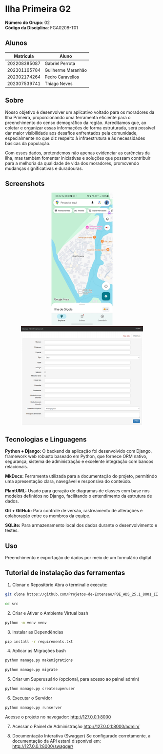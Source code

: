 # Ilha Primeira G2

**Número do Grupo**: 02<br>
**Código da Disciplina**: FGA0208-T01<br>

## Alunos
|Matrícula | Aluno |
| -- | -- |
| 202208385087  | Gabriel Perrota |
| 202301165784  | Guilherme Maranhão |
| 202302174264  | Pedro Caravellos |
| 202307539741  | Thiago Neves |

## Sobre 
Nosso objetivo é desenvolver um aplicativo voltado para os moradores da Ilha Primeira, proporcionando uma ferramenta eficiente para o preenchimento do censo demográfico da região. Acreditamos que, ao coletar e organizar essas informações de forma estruturada, será possível dar maior visibilidade aos desafios enfrentados pela comunidade, especialmente no que diz respeito à infraestrutura e às necessidades básicas da população.

Com esses dados, pretendemos não apenas evidenciar as carências da ilha, mas também fomentar iniciativas e soluções que possam contribuir para a melhoria da qualidade de vida dos moradores, promovendo mudanças significativas e duradouras. 

## Screenshots
<p align="center">
  <img src="https://github.com/Projetos-de-Extensao/PBE_ADS_25.1_8001_II/blob/main/docs/Ilha_primeira.jpeg" width="200" />
  <img src="https://github.com/Projetos-de-Extensao/PBE_ADS_25.1_8001_II/blob/main/docs/image.png" width="400" />
</p>

## Tecnologias e Linguagens 
**Python + Django:** O backend da aplicação foi desenvolvido com Django, framework web robusto baseado em Python, que fornece ORM nativo, segurança, sistema de administração e excelente integração com bancos relacionais.

**MkDocs:** Ferramenta utilizada para a documentação do projeto, permitindo uma apresentação clara, navegável e responsiva do conteúdo.

**PlantUML:** Usado para geração de diagramas de classes com base nos modelos definidos no Django, facilitando o entendimento da estrutura de dados.

**Git + GitHub:** Para controle de versão, rastreamento de alterações e colaboração entre os membros da equipe.

**SQLite:** Para armazenamento local dos dados durante o desenvolvimento e testes.

## Uso 
Preenchimento e exportação de dados por meio de um formulário digital

## Tutorial de instalação das ferramentas

1. Clonar o Repositório
Abra o terminal e execute:

```bash
git clone https://github.com/Projetos-de-Extensao/PBE_ADS_25.1_8001_II
```
```bash
cd src 
```

2. Criar e Ativar o Ambiente Virtual
bash

```bash
python -m venv venv
```

3. Instalar as Dependências

```bash
pip install -r requirements.txt
```

4. Aplicar as Migrações
bash

```bash
python manage.py makemigrations
```
```bash
python manage.py migrate
```

5. Criar um Superusuário (opcional, para acesso ao painel admin)

```bash
python manage.py createsuperuser
```

6. Executar o Servidor

```bash
python manage.py runserver
```
Acesse o projeto no navegador:
http://127.0.0.1:8000

7. Acessar o Painel de Administração
http://127.0.0.1:8000/admin/

8. Documentação Interativa (Swagger)
Se configurado corretamente, a documentação da API estará disponível em:
http://127.0.0.1:8000/swagger/

